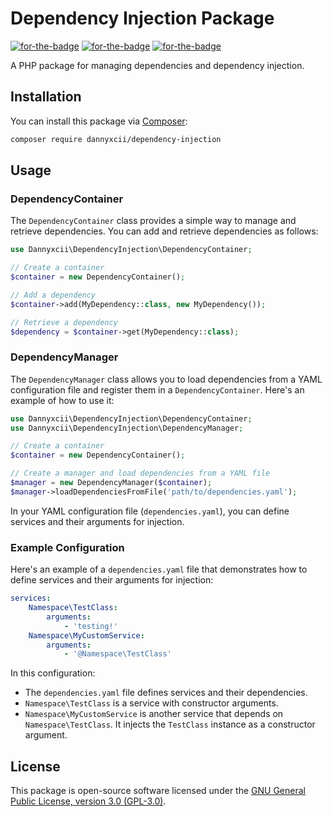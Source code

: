 # Dependency Injection Package

[![for-the-badge](https://poser.pugx.org/dannyxcii/dependency-injection/v)](//packagist.org/packages/dannyxcii/dependency-injection)
[![for-the-badge](https://poser.pugx.org/dannyxcii/dependency-injection/downloads)](//packagist.org/packages/dannyxcii/dependency-injection)
[![for-the-badge](https://poser.pugx.org/dannyxcii/dependency-injection/license)](//packagist.org/packages/dannyxcii/dependency-injection)

A PHP package for managing dependencies and dependency injection.

## Installation

You can install this package via [Composer](https://getcomposer.org/):

```bash
composer require dannyxcii/dependency-injection
```

## Usage

### DependencyContainer

The `DependencyContainer` class provides a simple way to manage and retrieve dependencies. You can add and retrieve 
dependencies as follows:

```php
use Dannyxcii\DependencyInjection\DependencyContainer;

// Create a container
$container = new DependencyContainer();

// Add a dependency
$container->add(MyDependency::class, new MyDependency());

// Retrieve a dependency
$dependency = $container->get(MyDependency::class);
```

### DependencyManager

The `DependencyManager` class allows you to load dependencies from a YAML configuration file and register them in a 
`DependencyContainer`. Here's an example of how to use it:

```php
use Dannyxcii\DependencyInjection\DependencyContainer;
use Dannyxcii\DependencyInjection\DependencyManager;

// Create a container
$container = new DependencyContainer();

// Create a manager and load dependencies from a YAML file
$manager = new DependencyManager($container);
$manager->loadDependenciesFromFile('path/to/dependencies.yaml');
```

In your YAML configuration file (`dependencies.yaml`), you can define services and their arguments for injection.

### Example Configuration

Here's an example of a `dependencies.yaml` file that demonstrates how to define services and their arguments for injection:

```yaml
services:
    Namespace\TestClass:
        arguments:
            - 'testing!'
    Namespace\MyCustomService:
        arguments:
            - '@Namespace\TestClass'
```

In this configuration:

- The `dependencies.yaml` file defines services and their dependencies.
- `Namespace\TestClass` is a service with constructor arguments.
- `Namespace\MyCustomService` is another service that depends on `Namespace\TestClass`. It injects the `TestClass` instance as a constructor argument.

## License

This package is open-source software licensed under the [GNU General Public License, version 3.0 (GPL-3.0)](https://opensource.org/licenses/GPL-3.0).